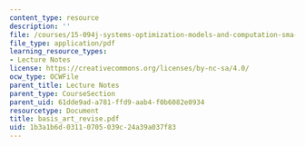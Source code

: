 ```yaml
---
content_type: resource
description: ''
file: /courses/15-094j-systems-optimization-models-and-computation-sma-5223-spring-2004/1b3a1b6d03110705039c24a39a037f83_basis_art_revise.pdf
file_type: application/pdf
learning_resource_types:
- Lecture Notes
license: https://creativecommons.org/licenses/by-nc-sa/4.0/
ocw_type: OCWFile
parent_title: Lecture Notes
parent_type: CourseSection
parent_uid: 61dde9ad-a781-ffd9-aab4-f0b6082e0934
resourcetype: Document
title: basis_art_revise.pdf
uid: 1b3a1b6d-0311-0705-039c-24a39a037f83
---
```

